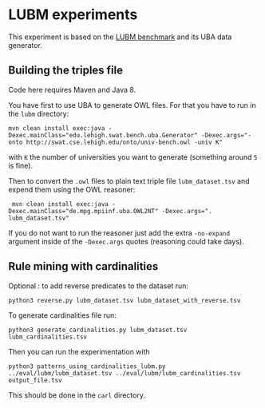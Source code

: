LUBM experiments
================

This experiment is based on the [LUBM benchmark](http://swat.cse.lehigh.edu/projects/lubm/) and its UBA data generator.

## Building the triples file

Code here requires Maven and Java 8.

You have first to use UBA to generate OWL files. For that you have to run in the `lubm` directory:
```
mvn clean install exec:java -Dexec.mainClass="edu.lehigh.swat.bench.uba.Generator" -Dexec.args="-onto http://swat.cse.lehigh.edu/onto/univ-bench.owl -univ K"
```
with `K` the number of universities you want to generate (something around `5` is fine).

Then to convert the `.owl` files to plain text triple file `lubm_dataset.tsv` and expend them using the OWL reasoner:
```
 mvn clean install exec:java -Dexec.mainClass="de.mpg.mpiinf.uba.OWL2NT" -Dexec.args=". lubm_dataset.tsv"
```
If you do not want to run the reasoner just add the extra `-no-expand` argument inside of the `-Dexec.args` quotes (reasoning could take days).

## Rule mining with cardinalities

Optional : to add reverse predicates to the dataset run:
```
python3 reverse.py lubm_dataset.tsv lubm_dataset_with_reverse.tsv
```

To generate cardinalities file run:
```
python3 generate_cardinalities.py lubm_dataset.tsv lubm_cardinalities.tsv
```

Then you can run the experimentation with
```
python3 patterns_using_cardinalities_lubm.py ../eval/lubm/lubm_dataset.tsv ../eval/lubm/lubm_cardinalities.tsv output_file.tsv
```

This should be done in the `carl` directory.